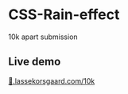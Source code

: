 # CSS-Rain-effect
10k apart submission

## Live demo
[💩.lassekorsgaard.com/10k](http://💩.lassekorsgaard.com/10k/)

